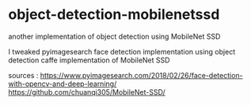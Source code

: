 # object-detection-mobilenetssd
another implementation of object detection using MobileNet SSD

I tweaked pyimagesearch face detection implementation using object detection caffe implementation of MobileNet SSD

sources : 
https://www.pyimagesearch.com/2018/02/26/face-detection-with-opencv-and-deep-learning/
https://github.com/chuanqi305/MobileNet-SSD/
